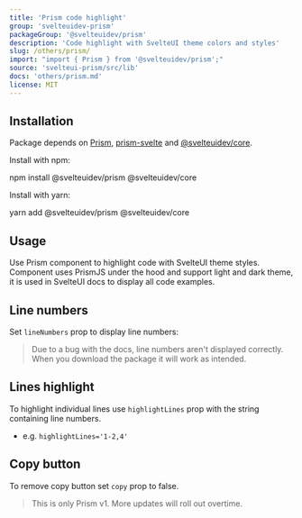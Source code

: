 ```yaml
---
title: 'Prism code highlight'
group: 'svelteuidev-prism'
packageGroup: '@svelteuidev/prism'
description: 'Code highlight with SvelteUI theme colors and styles'
slug: /others/prism/
import: "import { Prism } from '@svelteuidev/prism';"
source: 'svelteui-prism/src/lib'
docs: 'others/prism.md'
license: MIT
---
```


<script>
    import { Demo, PrismDemos } from '@svelteuidev/demos'
    import { Heading, CodeBlock } from 'components';
</script>

<Heading />

## Installation

Package depends on [Prism](https://prismjs.com/), [prism-svelte](https://github.com/pngwn/prism-svelte) and [@svelteuidev/core](https://www.npmjs.com/package/@svelteuidev/core).

Install with npm:

<CodeBlock copy>
    npm install @svelteuidev/prism @svelteuidev/core
</CodeBlock>

Install with yarn:

<CodeBlock copy>
    yarn add @svelteuidev/prism @svelteuidev/core
</CodeBlock>

## Usage

Use Prism component to highlight code with SvelteUI theme styles. Component uses PrismJS under the hood and support light and dark theme, it is used in SvelteUI docs to display all code examples.

<Demo demo={PrismDemos.usage} />

## Line numbers

Set `lineNumbers` prop to display line numbers:

> Due to a bug with the docs, line numbers aren't displayed correctly. When you download the package it will work as intended.

<Demo demo={PrismDemos.lineNumbers} />

## Lines highlight

To highlight individual lines use `highlightLines` prop with the string containing
line numbers.

- e.g. `highlightLines='1-2,4'`

<Demo demo={PrismDemos.lineHighlight} />

## Copy button

To remove copy button set `copy` prop to false.

<Demo demo={PrismDemos.copy} />

> This is only Prism v1. More updates will roll out overtime.
